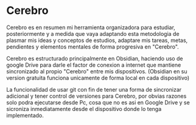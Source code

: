 # Cerebro

Cerebro es en resumen mi herramienta organizadora para estudiar, posteriormente y a medida que vaya adaptando esta metodologia de plasmar mis ideas y conceptos de estudios, adaptare mis tareas, metas, pendientes y elementos mentales de forma progresiva en "Cerebro".

Cerebro es estructurado principalmente en Obsidian, haciendo uso de google Drive para darle el factor de conexion a internet que mantiene sincronizado al propio "Cerebro" entre mis dispositivos. (Obsidian en su version gratuita funciona unicamente de forma local en cada dispositivo)

La funcionalidad de usar git con fin de tener una forma de sincronizar adicional y tener control de versiones para Cerebro, por obvias razones solo podra ejecutarse desde Pc, cosa que no es asi en Google Drive y se sicroniza inmediatamente desde el dispositivo donde lo tenga implementado.
